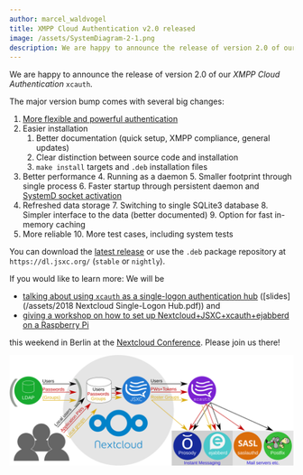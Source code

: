 ```yaml
---
author: marcel_waldvogel
title: XMPP Cloud Authentication v2.0 released
image: /assets/SystemDiagram-2-1.png
description: We are happy to announce the release of version 2.0 of our XMPP Cloud Authentication (xcauth).
---
```

We are happy to announce the release of version 2.0 of our *XMPP Cloud Authentication* `xcauth`.

The major version bump comes with several big changes:

1. [More flexible and powerful authentication](https://www.jsxc.org/blog/2018/07/24/xcauth-v1.1.0-released.html)
2. Easier installation
   1. Better documentation (quick setup, XMPP compliance, general updates)
   2. Clear distinction between source code and installation
   3. `make install` targets and `.deb` installation files
3. Better performance
   4. Running as a daemon
   5. Smaller footprint through single process
   6. Faster startup through persistent daemon and [SystemD socket activation](https://www.freedesktop.org/software/systemd/man/systemd.socket.html)
4. Refreshed data storage
   7. Switching to single SQLite3 database
   8. Simpler interface to the data (better documented)
   9. Option for fast in-memory caching
5. More reliable
   10. More test cases, including system tests

You can download the [latest release](https://github.com/jsxc/xmpp-cloud-auth/releases/latest) or use the `.deb` package repository at `https://dl.jsxc.org/` (`stable` or `nightly`).

If you would like to learn more: We will be

* [talking about using `xcauth` as a single-logon authentication hub](https://eventyay.com/e/77d26f89/schedule/) ([slides](/assets/2018 Nextcloud Single-Logon Hub.pdf)) and
* [giving a workshop on how to set up Nextcloud+JSXC+xcauth+ejabberd on a Raspberry Pi](https://eventyay.com/e/77d26f89/schedule/)

this weekend in Berlin at the [Nextcloud Conference](https://nextcloud.com/conf/). Please join us there!

[![Authentication Hub: System Diagram](/assets/SystemDiagram.svg)](/assets/SystemDiagram.svg)

